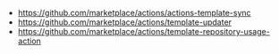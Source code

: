 * https://github.com/marketplace/actions/actions-template-sync
* https://github.com/marketplace/actions/template-updater
* https://github.com/marketplace/actions/template-repository-usage-action
